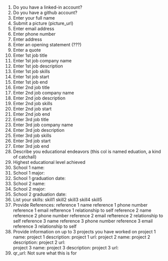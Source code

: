 1) Do you have a linked-in account?
2) Do you have a github account?
3) Enter your full name
4) Submit a picture (picture_url)
5) Enter email address
6) Enter phone number
7) Enter address
8) Enter an opening statement (???)
9) Enter a quote
10) Enter 1st job title
11) Enter 1st job company name
12) Enter 1st job description
13) Enter 1st job skills
14) Enter 1st job start
15) Enter 1st job end
16) Enter 2nd job title
17) Enter 2nd job company name
18) Enter 2nd job description
19) Enter 2nd job skills
20) Enter 2nd job start
21) Enter 2nd job end
22) Enter 3rd job title
23) Enter 3rd job company name
24) Enter 3rd job description
25) Enter 3rd job skills
26) Enter 3rd job start
27) Enter 3rd job end
28) Describe you educational endeavors (this col is named eduation, a kind of catchall)
29) Highest educational level achieved
30) School 1 name:
31) School 1 major:
32) School 1 graduation date:
33) School 2 name:
34) School 2 major:
35) School 2 graduation date:
36) List your skills:
    skill1
    skill2
    skill3
    skill4
    skill5
37) Provide References:
    reference 1 name
    reference 1 phone number
    reference 1 email
    refterence 1 relationship to self
    reference 2 name
    reference 2 phone number
    reference 2 email
    refterence 2 relationship to self
    reference 3 name
    reference 3 phone number
    reference 3 email
    reference 3 relationship to self
38) Provide information on up to 3 projects you have worked on
    project 1 name:
    project 1 description:
    project 1 url:
    project 2 name:
    project 2 description:
    project 2 url:   
    project 3 name:
    project 3 description:
    project 3 url:
39) qr_url: Not sure what this is for
    




